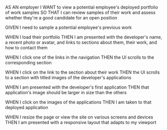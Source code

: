 AS AN employer
I WANT to view a potential employee's deployed portfolio of work samples
SO THAT I can review samples of their work and assess whether they're a good candidate for an open position

GIVEN I need to sample a potential employee's previous work

WHEN I load their portfolio THEN I am presented with the developer's name, a recent photo or avatar, and links to sections about them, their work, and how to contact them

WHEN I click one of the links in the navigation THEN the UI scrolls to the corresponding section

WHEN I click on the link to the section about their work THEN the UI scrolls to a section with titled images of the developer's applications

WHEN I am presented with the developer's first application THEN that application's image should be larger in size than the others

WHEN I click on the images of the applications THEN I am taken to that deployed application

WHEN I resize the page or view the site on various screens and devices THEN I am presented with a responsive layout that adapts to my viewport